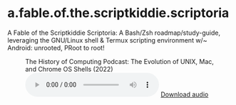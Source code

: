 # a.fable.of.the.scriptkiddie.scriptoria
A Fable of the Scriptkiddie Scriptoria: A Bash/Zsh roadmap/study-guide, leveraging the GNU/Linux shell &amp; Termux scripting environment w/~ Android: unrooted, PRoot to root!

<figure>
  <figcaption>The History of Computing Podcast: The Evolution of UNIX, Mac, and Chrome OS Shells (2022)</figcaption>
  <audio controls src="//html5-player.libsyn.com/embed/episode/id/23750525/height/90/theme/custom/thumbnail/yes/direction/forward/render-playlist/no/custom-color/fbfbf9/"></audio>
  <a href="//html5-player.libsyn.com/embed/episode/id/23750525/height/90/theme/custom/thumbnail/yes/direction/forward/render-playlist/no/custom-color/fbfbf9/"> Download audio </a>
</figure>
